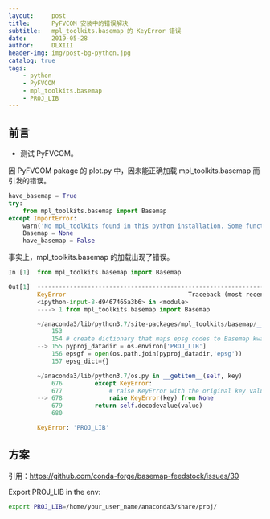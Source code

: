 ```yaml
---
layout:     post
title:      PyFVCOM 安装中的错误解决
subtitle:   mpl_toolkits.basemap 的 KeyError 错误
date:       2019-05-28
author:     DLXIII
header-img: img/post-bg-python.jpg
catalog: true
tags:
    - python
    - PyFVCOM
    - mpl_toolkits.basemap
    - PROJ_LIB
---
```



## 前言

* 测试 PyFVCOM。

因 PyFVCOM pakage 的 plot.py 中，因未能正确加载 mpl_toolkits.basemap 而引发的错误。

~~~python
have_basemap = True
try:
    from mpl_toolkits.basemap import Basemap
except ImportError:
    warn('No mpl_toolkits found in this python installation. Some functions will be disabled.')
    Basemap = None
    have_basemap = False
~~~

事实上，mpl_toolkits.basemap 的加载出现了错误。

~~~python
In [1]  from mpl_toolkits.basemap import Basemap

Out[1]  ---------------------------------------------------------------------------
        KeyError                                  Traceback (most recent call last)
        <ipython-input-8-d9467465a3b6> in <module>
        ----> 1 from mpl_toolkits.basemap import Basemap

        ~/anaconda3/lib/python3.7/site-packages/mpl_toolkits/basemap/__init__.py in <module>
            153 
            154 # create dictionary that maps epsg codes to Basemap kwargs.
        --> 155 pyproj_datadir = os.environ['PROJ_LIB']
            156 epsgf = open(os.path.join(pyproj_datadir,'epsg'))
            157 epsg_dict={}

        ~/anaconda3/lib/python3.7/os.py in __getitem__(self, key)
            676         except KeyError:
            677             # raise KeyError with the original key value
        --> 678             raise KeyError(key) from None
            679         return self.decodevalue(value)
            680 

        KeyError: 'PROJ_LIB'
~~~

<!--more-->

## 方案

引用：https://github.com/conda-forge/basemap-feedstock/issues/30

Export PROJ_LIB in the env:

~~~bash
export PROJ_LIB=/home/your_user_name/anaconda3/share/proj/
~~~